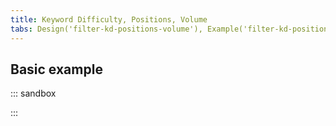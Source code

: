 ```yaml
---
title: Keyword Difficulty, Positions, Volume
tabs: Design('filter-kd-positions-volume'), Example('filter-kd-position-volume-code')
---
```


## Basic example

::: sandbox

<script lang="tsx">
import React, { useState } from 'react';
import { Flex } from '@semcore/ui/flex-box';
import Button from '@semcore/ui/button';
import { FilterTrigger } from '@semcore/ui/base-trigger';
import { Text } from '@semcore/ui/typography';
import Select from '@semcore/ui/select';
import Divider from '@semcore/ui/divider';
import NeighborLocation from '@semcore/ui/neighbor-location';
import InputNumber from '@semcore/ui/input-number';

const InputRange = ({ value: valueState, changeValue, ariaLabelledby, ...other }) => {
  const minRange = 0;
  const maxRange = 100;
  let revertValues = false;

  const handleChange = (key) => (value) => {
    if (revertValues) {
      revertValues = false;
    } else {
      valueState[key] = value;
      changeValue({ ...valueState });
    }
  };

  const handleBlur = () => {
    const { from, to } = valueState;
    if (from > to && to !== '') {
      revertValues = true;
      changeValue({
        from: Math.max(to, minRange),
        to: Math.min(from, maxRange),
      });
    }
  };
  const { from, to } = valueState;

  return (
    <Flex {...other}>
      <NeighborLocation>
        <InputNumber>
          <InputNumber.Value
            min={minRange}
            max={maxRange}
            aria-labelledby={ariaLabelledby}
            placeholder='From'
            value={from}
            onChange={handleChange('from')}
            onBlur={handleBlur}
          />
          <InputNumber.Controls />
        </InputNumber>
        <InputNumber>
          <InputNumber.Value
            min={minRange}
            max={maxRange}
            aria-labelledby={ariaLabelledby}
            placeholder='To'
            value={to}
            onChange={handleChange('to')}
            onBlur={handleBlur}
          />
          <InputNumber.Controls />
        </InputNumber>
      </NeighborLocation>
    </Flex>
  );
};

const setTriggerText = ({ from, to }) => {
  if (from && to) {
    return `${from} - ${to}`;
  }
  if (from === '' && to !== '') {
    return `0 - ${to}`;
  }
  if (from !== '') {
    return `${from}`;
  }
  return null;
};

const Demo = () => {
  const [filters, setFilters] = useState(false);
  const [visible, setVisible] = useState(false);
  const [value, setValue] = useState({ from: '', to: '' });
  const [displayValue, setDisplayValue] = useState('');
  const clearAll = () => {
    setFilters(false);
  };
  const applyFilters = () => {
    const { from, to } = value;
    setVisible(false);
    setFilters(from || to ? true : false);
    setDisplayValue(setTriggerText(value));
  };
  const handleKeyDown = (e) => {
    e.stopPropagation();
    if (e.key === 'Enter') {
      applyFilters();
    }
  };
  const handleSelect = (value) => {
    setVisible(false);
    setFilters(true);
    setDisplayValue(value);
  };

  return (
    <Select visible={visible} onVisibleChange={setVisible} onChange={handleSelect}>
      <Select.Trigger
        placeholder='KD %'
        active={visible}
        empty={!filters || displayValue === null}
        onClear={clearAll}
        tag={FilterTrigger}
      >
        {`KD ${displayValue} %`}
      </Select.Trigger>
      <Select.Popper
        w='224px'
        role='dialog'
        aria-label='Filters for page sorting'
        aria-modal='false'
      >
        <Select.List>
          {[
            ['80-100', 'Very hard'],
            ['60-79', 'Hard'],
            ['40-59', 'Possible'],
            ['0-39', 'Easy'],
          ].map((item) => (
            <Select.Option key={item[0]} value={item[0]}>{`${item[0]}% ${item[1]}`}</Select.Option>
          ))}
        </Select.List>
        <Divider my={1} />
        <Flex p='4px 8px 16px' direction='column'>
          <Text id='custom-range' size={200} bold>
            Custom range
          </Text>
          <InputRange
            ariaLabelledby='custom-range'
            value={value}
            changeValue={setValue}
            my={2}
            onKeyDown={handleKeyDown}
          />
          <Button use='primary' theme='info' w='100%' onClick={applyFilters}>
            Apply
          </Button>
        </Flex>
      </Select.Popper>
    </Select>
  );
};
</script>

:::
